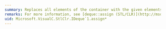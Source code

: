 ```yaml
---
summary: Replaces all elements of the container with the given elements.
remarks: For more information, see [deque::assign (STL/CLR)](http://msdn.microsoft.com/library/03fafdbb-6b10-4464-b3dc-0cc5cb8ac980).
uid: Microsoft.VisualC.StlClr.IDeque`1.assign*
---
```

